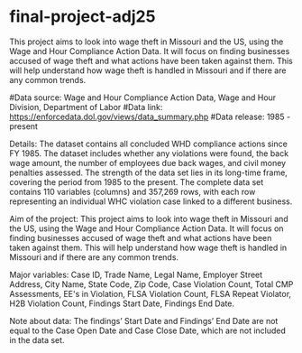 # final-project-adj25

This project aims to look into wage theft in Missouri and the US, using the Wage and Hour Compliance Action Data. It will focus on finding businesses accused of wage theft and what actions have been taken against them. This will help understand how wage theft is handled in Missouri and if there are any common trends.

#Data source: Wage and Hour Compliance Action Data, Wage and Hour Division, Department of Labor
#Data link: https://enforcedata.dol.gov/views/data_summary.php
#Data release: 1985 - present

Details: The dataset contains all concluded WHD compliance actions since FY 1985. The dataset
includes whether any violations were found, the back wage amount, the number of employees due
back wages, and civil money penalties assessed. The strength of the data set lies in its long-time frame, covering
the period from 1985 to the present. The complete data set contains 110 variables (columns) and 357,269 rows, with each row representing an
individual WHC violation case linked to a different business. 

Aim of the project: This project aims to look into wage theft in Missouri and the US, using the
Wage and Hour Compliance Action Data. It will focus on finding businesses accused of wage theft
and what actions have been taken against them. This will help understand how wage theft is handled
in Missouri and if there are any common trends.

Major variables: Case ID, Trade Name, Legal Name, Employer Street Address, City Name, State
Code, Zip Code, Case Violation Count, Total CMP Assessments, EE's in Violation, FLSA Violation
Count, FLSA Repeat Violator, H2B Violation Count, Findings Start Date, Findings End Date.

Note about data: The findings’ Start Date and Findings’ End Date are not equal to the Case Open
Date and Case Close Date, which are not included in the data set.
